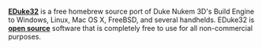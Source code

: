[**EDuke32**](https://www.eduke32.com/) is a free homebrew source port of Duke Nukem 3D's Build Engine to Windows, Linux, Mac OS X, FreeBSD, and several handhelds. EDuke32 is [**open source**](https://voidpoint.io/terminx/eduke32) software that is completely free to use for all non-commercial purposes.
